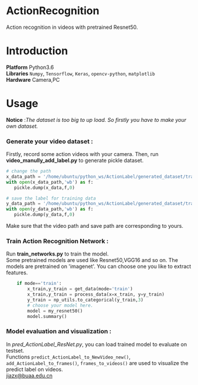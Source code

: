 # ActionRecognition
Action recognition in videos with pretrained Resnet50.

# Introduction 

**Platform** Python3.6  
**Libraries** `Numpy`, `Tensorflow`, `Keras`, `opencv-python`, `matplotlib`  
**Hardware** Camera,PC

# Usage  
**Notice** :*The dataset is too big to up load. So firstly you have to make your own dataset.*  
### **Generate your video dataset :**  
Firstly, record some action videos with your camera. Then, run **video_manully_add_label.py** to generate pickle dataset.    
 ```python
 # change the path
x_data_path = '/home/ubuntu/python_ws/ActionLabel/generated_dataset/train/x_data_train.pkl'
with open(x_data_path,'wb') as f:
    pickle.dump(x_data,f,0)

 # save the label for training data
y_data_path = '/home/ubuntu/python_ws/ActionLabel/generated_dataset/train/y_data_train.pkl'
with open(y_data_path,'wb') as f:
    pickle.dump(y_data,f,0)
 ```  
 Make sure that the video path and save path are corresponding to yours.  

### **Train Action Recognition Network :**  

Run **train_networks.py** to train the model.  
Some pretrained models are used like Resnet50,VGG16 and so on. The models are pretrained on 'imagenet'. You can choose one you like to extract features.  
```python
    if mode=='train':
        x_train,y_train = get_data(mode='train')
        x_train,y_train = process_data(x=x_train, y=y_train)
        y_train = np_utils.to_categorical(y_train,3)
        # choose your model here.
        model = my_resnet50()
        model.summary()
```

### **Model evaluation and visualization :**  
In *pred_ActionLabel_ResNet.py*, you can load trained model to evaluate on testset.  
Functions `predict_ActionLabel_to_NewVideo_new()`, `add_ActionLabel_to_frames()`, `frames_to_videos()` are used to visualize the predict label on videos.  
jiazx@buaa.edu.cn
